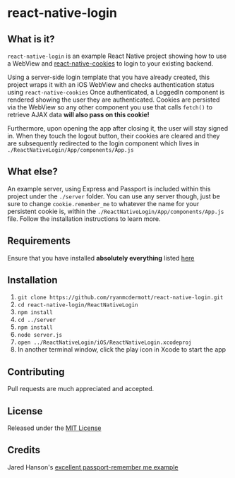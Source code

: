 # react-native-login


## What is it?
`react-native-login` is an example React Native project showing how to use a WebView and [react-native-cookies](https://github.com/joeferraro/react-native-cookies) to login to your existing backend. 

Using a server-side login template that you have already created, this project wraps it with an iOS WebView and checks authentication status using `react-native-cookies` Once authenticated, a LoggedIn component is rendered showing the user they are authenticated. Cookies are persisted via the WebView so any other component you use that calls `fetch()` to retrieve AJAX data **will also pass on this cookie!**

Furthermore, upon opening the app after closing it, the user will stay signed in. When they touch the logout button, their cookies are cleared and they are subsequently redirected to the login component which lives in `./ReactNativeLogin/App/components/App.js`


## What else?
An example server, using Express and Passport is included within this project under the `./server` folder. You can use any server though, just be sure to change `cookie.remember_me` to whatever the name for your persistent cookie is, within the `./ReactNativeLogin/App/components/App.js` file. Follow the installation instructions to learn more.


## Requirements
Ensure that you have installed **absolutely everything** listed [here](https://facebook.github.io/react-native/docs/getting-started.html#content)


## Installation
1. `git clone https://github.com/ryanmcdermott/react-native-login.git`
2. `cd react-native-login/ReactNativeLogin`
3. `npm install`
4. `cd ../server`
5. `npm install`
6. `node server.js`
7. `open ../ReactNativeLogin/iOS/ReactNativeLogin.xcodeproj`
8. In another terminal window, click the play icon in Xcode to start the app


## Contributing
Pull requests are much appreciated and accepted.


## License
Released under the [MIT License](http://www.opensource.org/licenses/MIT)


## Credits
Jared Hanson's [excellent passport-remember me example](https://github.com/jaredhanson/passport-remember-me/tree/master/examples/login)

